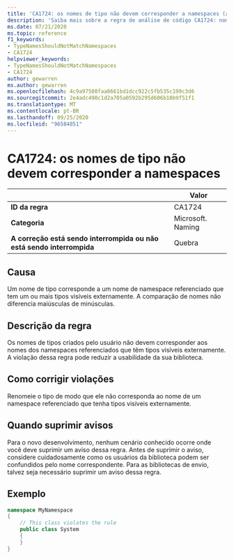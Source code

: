 ```yaml
---
title: 'CA1724: os nomes de tipo não devem corresponder a namespaces (análise de código)'
description: 'Saiba mais sobre a regra de análise de código CA1724: nomes de tipos não devem corresponder a namespaces'
ms.date: 07/21/2020
ms.topic: reference
f1_keywords:
- TypeNamesShouldNotMatchNamespaces
- CA1724
helpviewer_keywords:
- TypeNamesShouldNotMatchNamespaces
- CA1724
author: gewarren
ms.author: gewarren
ms.openlocfilehash: 4c9a97580faa8661bd1dcc922c5fb535c199c3d6
ms.sourcegitcommit: 2e4adc490c1d2a705a0592b295d606b10b9f51f1
ms.translationtype: MT
ms.contentlocale: pt-BR
ms.lasthandoff: 09/25/2020
ms.locfileid: "96584851"
---
```

# <a name="ca1724-type-names-should-not-match-namespaces"></a>CA1724: os nomes de tipo não devem corresponder a namespaces

| | Valor |
|-|-|
| **ID da regra** |CA1724|
| **Categoria** |Microsoft. Naming|
| **A correção está sendo interrompida ou não está sendo interrompida** |Quebra|

## <a name="cause"></a>Causa

Um nome de tipo corresponde a um nome de namespace referenciado que tem um ou mais tipos visíveis externamente. A comparação de nomes não diferencia maiúsculas de minúsculas.

## <a name="rule-description"></a>Descrição da regra

Os nomes de tipos criados pelo usuário não devem corresponder aos nomes dos namespaces referenciados que têm tipos visíveis externamente. A violação dessa regra pode reduzir a usabilidade da sua biblioteca.

## <a name="how-to-fix-violations"></a>Como corrigir violações

Renomeie o tipo de modo que ele não corresponda ao nome de um namespace referenciado que tenha tipos visíveis externamente.

## <a name="when-to-suppress-warnings"></a>Quando suprimir avisos

Para o novo desenvolvimento, nenhum cenário conhecido ocorre onde você deve suprimir um aviso dessa regra. Antes de suprimir o aviso, considere cuidadosamente como os usuários da biblioteca podem ser confundidos pelo nome correspondente. Para as bibliotecas de envio, talvez seja necessário suprimir um aviso dessa regra.

## <a name="example"></a>Exemplo

```csharp
namespace MyNamespace
{
    // This class violates the rule
    public class System
    {
    }
}
```
